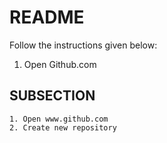 # README 
Follow the instructions given below:
1. Open Github.com
## SUBSECTION
    1. Open www.github.com
    2. Create new repository